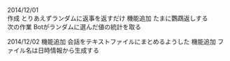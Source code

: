 2014/12/01  
作成 とりあえずランダムに返事を返すだけ
機能追加 たまに鸚鵡返しする  
次の作業 Botがランダムに選んだ値の統計を取る  

2014/12/02
機能追加 会話をテキストファイルにまとめるようした
機能追加 ファイル名は日時情報から生成する
